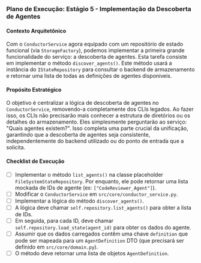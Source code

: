 ### Plano de Execução: Estágio 5 - Implementação da Descoberta de Agentes

#### Contexto Arquitetônico

Com o `ConductorService` agora equipado com um repositório de estado funcional (via `StorageFactory`), podemos implementar a primeira grande funcionalidade do serviço: a descoberta de agentes. Esta tarefa consiste em implementar o método `discover_agents()`. Este método usará a instância do `IStateRepository` para consultar o backend de armazenamento e retornar uma lista de todas as definições de agentes disponíveis.

#### Propósito Estratégico

O objetivo é centralizar a lógica de descoberta de agentes no `ConductorService`, removendo-a completamente dos CLIs legados. Ao fazer isso, os CLIs não precisarão mais conhecer a estrutura de diretórios ou os detalhes do armazenamento. Eles simplesmente perguntarão ao serviço: "Quais agentes existem?". Isso completa uma parte crucial da unificação, garantindo que a descoberta de agentes seja consistente, independentemente do backend utilizado ou do ponto de entrada que a solicita.

#### Checklist de Execução

- [ ] Implementar o método `list_agents()` na classe placeholder `FileSystemStateRepository`. Por enquanto, ele pode retornar uma lista mockada de IDs de agente (ex: `["CodeReviewer_Agent"]`).
- [ ] Modificar o `ConductorService` em `src/core/conductor_service.py`.
- [ ] Implementar a lógica do método `discover_agents()`.
- [ ] A lógica deve chamar `self.repository.list_agents()` para obter a lista de IDs.
- [ ] Em seguida, para cada ID, deve chamar `self.repository.load_state(agent_id)` para obter os dados do agente.
- [ ] Assumir que os dados carregados contêm uma chave `definition` que pode ser mapeada para um `AgentDefinition` DTO (que precisará ser definido em `src/core/domain.py`).
- [ ] O método deve retornar uma lista de objetos `AgentDefinition`.
